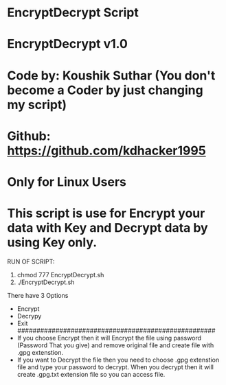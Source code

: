 # EncryptDecrypt Script
# EncryptDecrypt v1.0
# Code by: Koushik Suthar (You don't become a Coder by just changing my script)
# Github: https://github.com/kdhacker1995
# Only for Linux Users
# This script is use for Encrypt your data with Key and Decrypt data by using Key only.


RUN OF SCRIPT:
  1)  chmod 777 EncryptDecrypt.sh
  2)  ./EncryptDecrypt.sh

There have 3 Options 
  - Encrypt
  - Decrypy
  - Exit
 ####################################################
- If you choose Encrypt then it will Encrypt the file using password (Password That you give) and remove original file and create file with .gpg extenstion.
- If you want to Decrypt the file then you need to choose .gpg extenstion file and type your password to decrypt. When you decrypt then it will create .gpg.txt extension file so you can access file.

